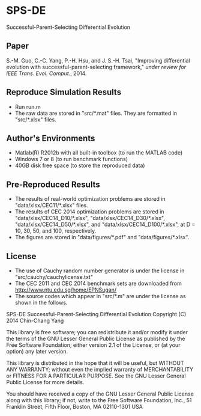 SPS-DE
======

Successful-Parent-Selecting Differential Evolution

Paper
-----
S.-M. Guo, C.-C. Yang, P.-H. Hsu, and J. S.-H. Tsai, "Improving differential evolution with successful-parent-selecting framework," *under review for IEEE Trans. Evol. Comput.*, 2014.

Reproduce Simulation Results
----------------------------
* Run run.m
* The raw data are stored in "src/\*.mat" files. They are formatted in "src/\*.xlsx" files.

Author's Environments
---------------------

* Matlab(R) R2012b with all built-in toolbox (to run the MATLAB code)
* Windows 7 or 8 (to run benchmark functions)
* 40GB disk free space (to store the reproduced data)

Pre-Reproduced Results
----------------------

* The results of real-world optimization problems are stored in "data/xlsx/CEC11/\*.xlsx" files.
* The results of CEC 2014 optimization problems are stored in "data/xlsx/CEC14\_D10/\*.xlsx", "data/xlsx/CEC14\_D30/\*.xlsx", "data/xlsx/CEC14\_D50/\*.xlsx", and "data/xlsx/CEC14_D100/\*.xlsx", at D = 10, 30, 50, and 100, respectively.
* The figures are stored in "data/figures/\*.pdf" and "data/figures/\*.xlsx".

License
-------

* The use of Cauchy random number generator is under the license in "src/cauchy/cauchylicense.txt"
* The CEC 2011 and CEC 2014 benchmark sets are downloaded from http://www.ntu.edu.sg/home/EPNSugan/
* The source codes which appear in "src/*.m" are under the license as shown in the follows.

SPS-DE Successful-Parent-Selecting Differential Evolution
Copyright (C) 2014 Chin-Chang Yang

This library is free software; you can redistribute it and/or
modify it under the terms of the GNU Lesser General Public
License as published by the Free Software Foundation; either
version 2.1 of the License, or (at your option) any later version.

This library is distributed in the hope that it will be useful,
but WITHOUT ANY WARRANTY; without even the implied warranty of
MERCHANTABILITY or FITNESS FOR A PARTICULAR PURPOSE.  See the GNU
Lesser General Public License for more details.

You should have received a copy of the GNU Lesser General Public
License along with this library; if not, write to the Free Software
Foundation, Inc., 51 Franklin Street, Fifth Floor, Boston, MA  02110-1301
USA
